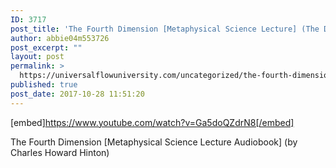 ```yaml
---
ID: 3717
post_title: 'The Fourth Dimension [Metaphysical Science Lecture] (The Dimension Beyond Our Perception)'
author: abbie04m553726
post_excerpt: ""
layout: post
permalink: >
  https://universalflowuniversity.com/uncategorized/the-fourth-dimension-metaphysical-science-lecture-the-dimension-beyond-our-perception/
published: true
post_date: 2017-10-28 11:51:20
---
```

[embed]https://www.youtube.com/watch?v=Ga5doQZdrN8[/embed]<br>
<p>The Fourth Dimension [Metaphysical Science Lecture Audiobook] (by Charles Howard Hinton)</p>
